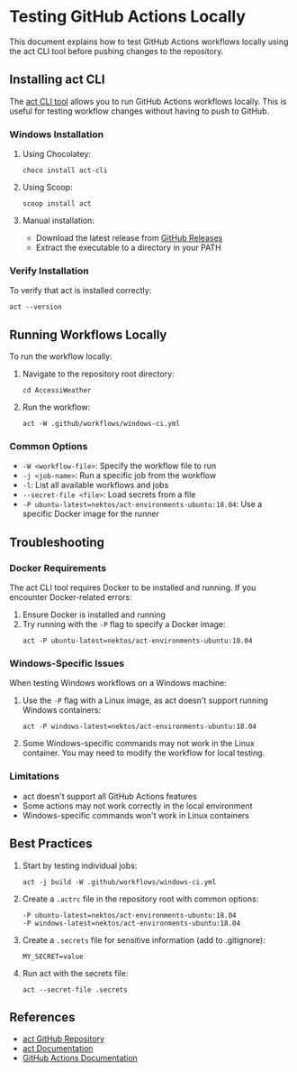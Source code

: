 # Testing GitHub Actions Locally

This document explains how to test GitHub Actions workflows locally using the act CLI tool before pushing changes to the repository.

## Installing act CLI

The [act CLI tool](https://github.com/nektos/act) allows you to run GitHub Actions workflows locally. This is useful for testing workflow changes without having to push to GitHub.

### Windows Installation

1. Using Chocolatey:
   ```
   choco install act-cli
   ```

2. Using Scoop:
   ```
   scoop install act
   ```

3. Manual installation:
   - Download the latest release from [GitHub Releases](https://github.com/nektos/act/releases)
   - Extract the executable to a directory in your PATH

### Verify Installation

To verify that act is installed correctly:

```
act --version
```

## Running Workflows Locally

To run the workflow locally:

1. Navigate to the repository root directory:
   ```
   cd AccessiWeather
   ```

2. Run the workflow:
   ```
   act -W .github/workflows/windows-ci.yml
   ```

### Common Options

- `-W <workflow-file>`: Specify the workflow file to run
- `-j <job-name>`: Run a specific job from the workflow
- `-l`: List all available workflows and jobs
- `--secret-file <file>`: Load secrets from a file
- `-P ubuntu-latest=nektos/act-environments-ubuntu:18.04`: Use a specific Docker image for the runner

## Troubleshooting

### Docker Requirements

The act CLI tool requires Docker to be installed and running. If you encounter Docker-related errors:

1. Ensure Docker is installed and running
2. Try running with the `-P` flag to specify a Docker image:
   ```
   act -P ubuntu-latest=nektos/act-environments-ubuntu:18.04
   ```

### Windows-Specific Issues

When testing Windows workflows on a Windows machine:

1. Use the `-P` flag with a Linux image, as act doesn't support running Windows containers:
   ```
   act -P windows-latest=nektos/act-environments-ubuntu:18.04
   ```

2. Some Windows-specific commands may not work in the Linux container. You may need to modify the workflow for local testing.

### Limitations

- act doesn't support all GitHub Actions features
- Some actions may not work correctly in the local environment
- Windows-specific commands won't work in Linux containers

## Best Practices

1. Start by testing individual jobs:
   ```
   act -j build -W .github/workflows/windows-ci.yml
   ```

2. Create a `.actrc` file in the repository root with common options:
   ```
   -P ubuntu-latest=nektos/act-environments-ubuntu:18.04
   -P windows-latest=nektos/act-environments-ubuntu:18.04
   ```

3. Create a `.secrets` file for sensitive information (add to .gitignore):
   ```
   MY_SECRET=value
   ```

4. Run act with the secrets file:
   ```
   act --secret-file .secrets
   ```

## References

- [act GitHub Repository](https://github.com/nektos/act)
- [act Documentation](https://github.com/nektos/act#readme)
- [GitHub Actions Documentation](https://docs.github.com/en/actions)
